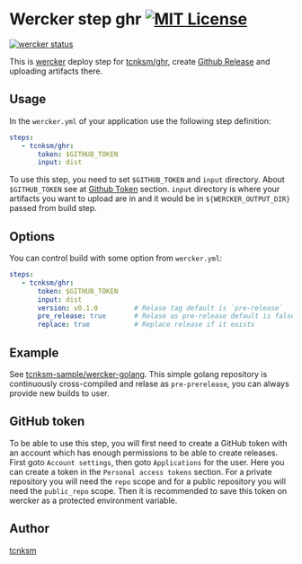 Wercker step ghr [![MIT License](http://img.shields.io/badge/license-MIT-blue.svg?style=flat)](https://github.com/tcnksm/wercker-step-ghr/blob/master/LICENCE)
====

[![wercker status](https://app.wercker.com/status/8e4b61d9c3fa9c2f3a41eac9569f21eb/m "wercker status")](https://app.wercker.com/project/bykey/8e4b61d9c3fa9c2f3a41eac9569f21eb)

This is [wercker](http://wercker.com/) deploy step for [tcnksm/ghr](https://github.com/tcnksm/ghr), create [Github Release](https://help.github.com/articles/creating-releases/) and uploading artifacts there. 

## Usage

In the `wercker.yml` of your application use the following step definition:

```yaml
steps:
   - tcnksm/ghr:
       token: $GITHUB_TOKEN
       input: dist
```

To use this step, you need to set `$GITHUB_TOKEN` and `input` directory. About `$GITHUB_TOKEN` see at [Github Token](https://github.com/tcnksm/wercker-step-ghr#github-token) section. `input` directory is where your artifacts you want to upload are in and it would be in `${WERCKER_OUTPUT_DIR}` passed from build step.

## Options

You can control build with some option from `wercker.yml`:

```yaml
steps:
   - tcnksm/ghr:
       token: $GITHUB_TOKEN
       input: dist
       version: v0.1.0         # Relase tag default is `pre-release`
       pre_release: true       # Relase as pre-release default is false
       replace: true           # Replace release if it exists
```

## Example

See [tcnksm-sample/wercker-golang](https://github.com/tcnksm-sample/wercker-golang). This simple golang repository is continuously cross-compiled and relase as `pre-prerelease`, you can always provide new builds to user. 

## GitHub token

To be able to use this step, you will first need to create a GitHub token with an account which has enough permissions to be able to create releases. First goto `Account settings`, then goto `Applications` for the user. Here you can create a token in the `Personal access tokens` section. For a private repository you will need the `repo` scope and for a public repository you will need the `public_repo` scope. Then it is recommended to save this token on wercker as a protected environment variable.


## Author

[tcnksm](https://github.com/tcnksm)
